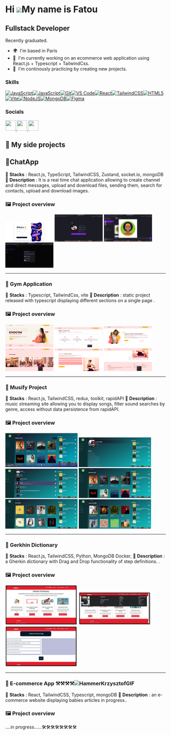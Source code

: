 Hi ![](https://user-images.githubusercontent.com/18350557/176309783-0785949b-9127-417c-8b55-ab5a4333674e.gif)My name is Fatou
=============================================================================================================================

Fullstack Developer
------------------------------------

Recently graduated.

*   🌍  I'm based in Paris
*   🚀  I'm currently working on an ecommerce web application using React.js + Typescript + TailwindCss. 
*   🧠  I'm continously practicing by creating new projects.<a href="https://www.github.com/Fatou-hub" target="_blank" rel="noreferrer"></a><br/>
### Skills 
<p align="left">
<a href="https://developer.mozilla.org/en-US/docs/Web/JavaScript" target="_blank" rel="noreferrer"><img src="https://raw.githubusercontent.com/danielcranney/readme-generator/main/public/icons/skills/javascript-colored.svg" width="36" height="36" alt="JavaScript" /></a><a href="https://developer.mozilla.org/en-US/docs/Web/JavaScript" target="_blank" rel="noreferrer"><img src="https://raw.githubusercontent.com/danielcranney/readme-generator/main/public/icons/skills/typescript-colored.svg" width="36" height="36" alt="JavaScript" /></a><a href="https://git-scm.com/" target="_blank" rel="noreferrer"><img src="https://raw.githubusercontent.com/danielcranney/readme-generator/main/public/icons/skills/git-colored.svg" width="36" height="36" alt="Git" /></a><a href="https://code.visualstudio.com/" target="_blank" rel="noreferrer"><img src="https://raw.githubusercontent.com/danielcranney/readme-generator/main/public/icons/skills/visualstudiocode.svg" width="36" height="36" alt="VS Code" /></a><a href="https://reactjs.org/" target="_blank" rel="noreferrer"><img src="https://raw.githubusercontent.com/danielcranney/readme-generator/main/public/icons/skills/react-colored.svg" width="36" height="36" alt="React" /></a><a href="https://tailwindcss.com/" target="_blank" rel="noreferrer"><img src="https://raw.githubusercontent.com/danielcranney/readme-generator/main/public/icons/skills/tailwindcss-colored.svg" width="36" height="36" alt="TailwindCSS" /></a><a href="https://developer.mozilla.org/en-US/docs/Glossary/HTML5" target="_blank" rel="noreferrer"><img src="https://raw.githubusercontent.com/danielcranney/readme-generator/main/public/icons/skills/html5-colored.svg" width="36" height="36" alt="HTML5" /></a><a href="https://vitejs.dev/" target="_blank" rel="noreferrer"><img src="https://raw.githubusercontent.com/danielcranney/readme-generator/main/public/icons/skills/vite-colored.svg" width="36" height="36" alt="Vite" /></a><a href="https://nodejs.org/en/" target="_blank" rel="noreferrer"><img src="https://raw.githubusercontent.com/danielcranney/readme-generator/main/public/icons/skills/nodejs-colored.svg" width="36" height="36" alt="NodeJS" /></a><a href="https://www.mongodb.com/" target="_blank" rel="noreferrer"><img src="https://raw.githubusercontent.com/danielcranney/readme-generator/main/public/icons/skills/mongodb-colored.svg" width="36" height="36" alt="MongoDB" /></a><a href="https://www.figma.com/" target="_blank" rel="noreferrer"><img src="https://raw.githubusercontent.com/danielcranney/readme-generator/main/public/icons/skills/figma-colored.svg" width="36" height="36" alt="Figma" /></a>

  ### Socials
                  
  <p align="left"> <a href="https://discord.com/users/wdt2" target="_blank" rel="noreferrer"> <picture> <source media="(prefers-color-scheme: dark)" srcset="https://raw.githubusercontent.com/danielcranney/readme-generator/main/public/icons/socials/discord-dark.svg" /> <source media="(prefers-color-scheme: light)" srcset="https://raw.githubusercontent.com/danielcranney/readme-generator/main/public/icons/socials/discord.svg" /> <img src="https://raw.githubusercontent.com/danielcranney/readme-generator/main/public/icons/socials/discord.svg" width="32" height="32" /> </picture> </a> <a href="https://www.github.com/Fatou-hub" target="_blank" rel="noreferrer"> <picture> <source media="(prefers-color-scheme: dark)" srcset="https://raw.githubusercontent.com/danielcranney/readme-generator/main/public/icons/socials/github-dark.svg" /> <source media="(prefers-color-scheme: light)" srcset="https://raw.githubusercontent.com/danielcranney/readme-generator/main/public/icons/socials/github.svg" /> <img src="https://raw.githubusercontent.com/danielcranney/readme-generator/main/public/icons/socials/github.svg" width="32" height="32" /> </picture> </a> <a href="https://www.linkedin.com/in/fatou-c-783a6a5b" target="_blank" rel="noreferrer"> <picture> <source media="(prefers-color-scheme: dark)" srcset="https://raw.githubusercontent.com/danielcranney/readme-generator/main/public/icons/socials/linkedin-dark.svg" /> <source media="(prefers-color-scheme: light)" srcset="https://raw.githubusercontent.com/danielcranney/readme-generator/main/public/icons/socials/linkedin.svg" /> <img src="https://raw.githubusercontent.com/danielcranney/readme-generator/main/public/icons/socials/linkedin.svg" width="32" height="32" /> </picture> </a></p>

  ## 🚀 My side projects  

## 🚀ChatApp  
📌 **Stacks** : React.js, TypeScript, TailwindCSS, Zustand, socket.io, mongoDB  
📌 **Description** : It is a real time chat application allowing to create channel and direct messages, upload and download files, sending them, search for contacts, upload and download images.  

### 🖼️ Project overview  
<img src="https://raw.githubusercontent.com/Fatou-hub/Fatou-hub/main/images/image__pour_word.png" width="30%"/>  
<img src="https://raw.githubusercontent.com/Fatou-hub/Fatou-hub/main/images/profil_page.png" width="30%"/>  
<img src="https://raw.githubusercontent.com/Fatou-hub/Fatou-hub/main/images/DM_modal_window_search_contact_picture_watch.png" width="30%"/>  
<img src="https://raw.githubusercontent.com/Fatou-hub/Fatou-hub/main/images/DM_modal_window_search_contact_2.png" width="30%"/>  
 

---

### 🎨 Gym Application  
📌 **Stacks** : Typescript, TailwindCss, vite
📌 **Description** : static project released with typescript displaying different sections on a single page .  

### 🖼️ Project overview
<img src="https://raw.githubusercontent.com/Fatou-hub/Fatou-hub/main/images/gym_homepage.png" width="30%"/>  
<img src="https://raw.githubusercontent.com/Fatou-hub/Fatou-hub/main/images/gym_homepage_2.png" width="30%"/>  
<img src="https://raw.githubusercontent.com/Fatou-hub/Fatou-hub/main/images/gym_homepage_3.png" width="30%"/>  
<img src="https://raw.githubusercontent.com/Fatou-hub/Fatou-hub/main/images/gym_homepage_4.png" width="30%"/> 
<img src="https://raw.githubusercontent.com/Fatou-hub/Fatou-hub/main/images/gym_homepage_5.png" width="30%"/>  
<img src="https://raw.githubusercontent.com/Fatou-hub/Fatou-hub/main/images/gym_footer.png" width="30%"/>  

---

### 🎨 Musify Project  
📌 **Stacks** : React.js, TailwindCSS, redux, toolkit, rapidAPI
📌 **Description** : music streaming site allowing you to display songs, filter sound searches by genre, access without data persistence from rapidAPI.  

### 🖼️ Project overview
<img src="https://raw.githubusercontent.com/Fatou-hub/Fatou-hub/main/images/musify_discover_component.png" width="45%"/>
<img src="https://raw.githubusercontent.com/Fatou-hub/Fatou-hub/main/images/musify_discover_component_2.png" width="45%"/>
<img src="https://raw.githubusercontent.com/Fatou-hub/Fatou-hub/main/images/musify_discover_component_3.png" width="45%"/>
<img src="https://raw.githubusercontent.com/Fatou-hub/Fatou-hub/main/images/musify_filter_component.png" width="45%"/>
<img src="https://raw.githubusercontent.com/Fatou-hub/Fatou-hub/main/images/musify_topartist_component.png" width="45%"/>
<img src="https://raw.githubusercontent.com/Fatou-hub/Fatou-hub/main/images/musify_aroundyou_component.png" width="45%"/>

---

### 🎨 Gerkhin Dictionary  
📌 **Stacks** : React.js, TailwindCSS, Python, MongoDB Docker,
📌 **Description** : a Gherkin dictionary with Drag and Drop functionality of step definitions. .  

### 🖼️ Project overview
<img src="https://raw.githubusercontent.com/Fatou-hub/Fatou-hub/main/images/gherkin_homepage_component.jpg" width="45%"/>  
<img src="https://raw.githubusercontent.com/Fatou-hub/Fatou-hub/main/images/gherkin_header_component.jpg" width="45%"/>  
<img src="https://raw.githubusercontent.com/Fatou-hub/Fatou-hub/main/images/gherkin_drag_and_drop-page_component.jpg" width="45%"/> 

---

### 🎨 E-commerce App ⚒️⚒️⚒️⚒️![HammerKrzysztofGIF](https://github.com/user-attachments/assets/3478bc02-ece4-487b-a073-6e09087ad0c0)
 
📌 **Stacks** : React, TailwindCSS, Typescript, mongoDB
📌 **Description** : an e-commerce website displaying babies articles in progress.. 

### 🖼️ Project overview
....in progress......🛠️🛠️🛠️🛠️🛠️🛠️🛠️🛠️
                    

